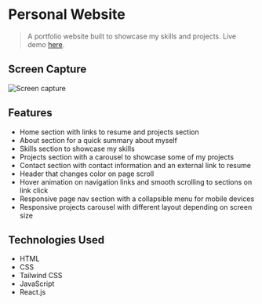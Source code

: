 # Personal Website
> A portfolio website built to showcase my skills and projects. Live demo [here](https://yamakenth.github.io/personal-website/).
## Screen Capture
![Screen capture](./screencapture/personalwebsite-screencapture.gif)
## Features
- Home section with links to resume and projects section
- About section for a quick summary about myself
- Skills section to showcase my skills
- Projects section with a carousel to showcase some of my projects
- Contact section with contact information and an external link to resume
- Header that changes color on page scroll
- Hover animation on navigation links and smooth scrolling to sections on link click
- Responsive page nav section with a collapsible menu for mobile devices
- Responsive projects carousel with different layout depending on screen size
## Technologies Used
- HTML
- CSS
- Tailwind CSS
- JavaScript
- React.js